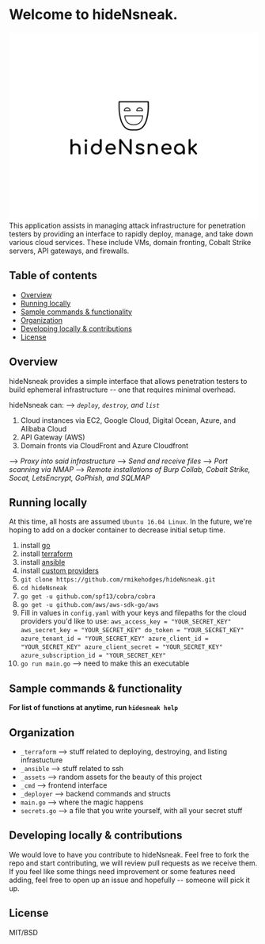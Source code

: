 Welcome to hideNsneak.
===============================
![Alt text](assets/logo.png "hideNsneak")
This application assists in managing attack infrastructure for penetration testers by providing an interface to rapidly deploy, manage, and take down various cloud services. These include VMs, domain fronting, Cobalt Strike servers, API gateways, and firewalls.

Table of contents 
------------------
  * [Overview](#overview)
  * [Running locally](#running-locally)
  * [Sample commands & functionality](#sample-commands---functionality)
  * [Organization](#organization)
  * [Developing locally & contributions](#developing-locally---contributions)
  * [License](#license)

Overview
---------
hideNsneak provides a simple interface that allows penetration testers to build ephemeral infrastructure -- one that requires minimal overhead. 

hideNsneak can:
--> *`deploy`, `destroy`, and `list`*
1. Cloud instances via EC2, Google Cloud, Digital Ocean, Azure, and Alibaba Cloud
2. API Gateway (AWS)
3. Domain fronts via CloudFront and Azure Cloudfront

--> *Proxy into said infrastructure*
--> *Send and receive files*
--> *Port scanning via NMAP*
--> *Remote installations of Burp Collab, Cobalt Strike, Socat, LetsEncrypt, GoPhish, and SQLMAP*

Running locally
---------------
At this time, all hosts are assumed `Ubuntu 16.04 Linux`. In the future, we're hoping to add on a docker container to decrease initial setup time. 

1. install [go](https://golang.org/dl/)
2. install [terraform](https://www.terraform.io/intro/getting-started/install.html)
3. install [ansible](https://docs.ansible.com/ansible/latest/installation_guide/intro_installation.html)
4. install [custom providers](https://github.com/nbering/terraform-provider-ansible/)
5. `git clone https://github.com/rmikehodges/hideNsneak.git`
6. `cd hideNsneak`
7. `go get -u github.com/spf13/cobra/cobra`
8. `go get -u github.com/aws/aws-sdk-go/aws`
9. Fill in values in `config.yaml` with your keys and filepaths for the cloud providers you'd like to use:
		```
		aws_access_key = "YOUR_SECRET_KEY"
		aws_secret_key = "YOUR_SECRET_KEY"
		do_token = "YOUR_SECRET_KEY"
		azure_tenant_id = "YOUR_SECRET_KEY"
		azure_client_id = "YOUR_SECRET_KEY"
		azure_client_secret = "YOUR_SECRET_KEY"
		azure_subscription_id = "YOUR_SECRET_KEY"
		```
10. `go run main.go` --> need to make this an executable

Sample commands & functionality
------------------------
**For list of functions at anytime, run `hidesneak help`**

Organization
------------
* `_terraform` --> stuff related to deploying, destroying, and listing infrastucture
* `_ansible` --> stuff related to ssh
* `_assets` --> random assets for the beauty of this project
* `_cmd` --> frontend interface 
* `_deployer` --> backend commands and structs
* `main.go` --> where the magic happens 
* `secrets.go` --> a file that you write yourself, with all your secret stuff

Developing locally & contributions
----------------------------------
We would love to have you contribute to hideNsneak. Feel free to fork the repo and start contributing, we will review pull requests as we receive them. If you feel like some things need improvement or some features need adding, feel free to open up an issue and hopefully -- someone will pick it up. 

License 
-------
MIT/BSD